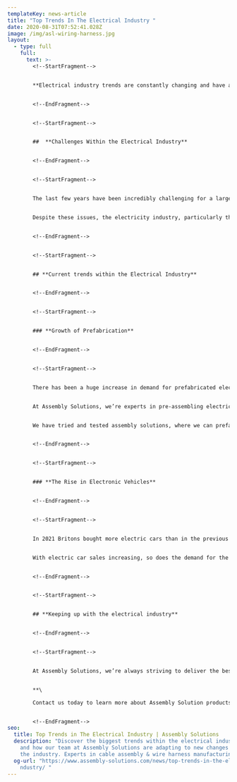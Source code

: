 ```yaml
---
templateKey: news-article
title: "Top Trends In The Electrical Industry "
date: 2020-08-31T07:52:41.028Z
image: /img/asl-wiring-harness.jpg
layout:
  - type: full
    full:
      text: >-
        <!--StartFragment-->


        **Electrical industry trends are constantly changing and have a huge influence within the field and the sectors they’re involved in. It’s always positive to stay in the loop with certain changes or upcoming trends within the electrical industry. With 2022 well underway, at Assembly Solutions, we thought we would outline some of the most popular trends within the electrical industry so you can keep in the know.**


        <!--EndFragment-->


        <!--StartFragment-->


        ##  **Challenges Within the Electrical Industry**


        <!--EndFragment-->


        <!--StartFragment-->


        The last few years have been incredibly challenging for a large majority of the electrical industry and related sectors such as construction, transport and agriculture. Firstly, the pandemic had huge knock-on effects from labour shortages, closing businesses and transportation issues. Additionally, changes to the EU regulations have only contributed to the challenges within the transportation industry. 


        Despite these issues, the electricity industry, particularly the manufacturing and commercial sectors have flourished alongside companies such as Assembly Solutions by adapting their practices and offerings. At Assembly Solutions, we pride ourselves on being resilient and maintaining reliable and fast product turnarounds for our customers.


        <!--EndFragment-->


        <!--StartFragment-->


        ## **Current trends within the Electrical Industry**


        <!--EndFragment-->


        <!--StartFragment-->


        ### **Growth of Prefabrication**


        <!--EndFragment-->


        <!--StartFragment-->


        There has been a huge increase in demand for prefabricated electronic components, especially within the construction and electrical industry. By using a tried and tested standardised process that involves assembling products offsite, customers can reduce their costs and lead times significantly. 


        At Assembly Solutions, we’re experts in pre-assembling electrical components and preparing wiring harnesses and cables for our customers. Not only does it help to reduce costs, it promotes less wasted materials and reduces lead times on site. Also, thanks to our efficient factory process, we’re able to create multiple electrical assemblies at the same time to fill large orders within a fast turnaround. 


        We have tried and tested assembly solutions, where we can prefabricate and prepare a variety of different electrical materials and components to meet your specific requirements. Take a look at our [wire preparation](https://www.assembly-solutions.com/wire-preparation) or [cable assembly](https://www.assembly-solutions.com/cable-assembly) pages for more information on premade and prefabricated electrical items.


        <!--EndFragment-->


        <!--StartFragment-->


        ### **The Rise in Electronic Vehicles**


        <!--EndFragment-->


        <!--StartFragment-->


        In 2021 Britons bought more electric cars than in the previous five years combined. The demand for electric vehicles is increasing year on year. With tax incentives and the ban of petrol and diesel car production after 2030, more and more individuals are looking for a more greener mode of transport. 


        With electric car sales increasing, so does the demand for the components to build them. Assembly Solutions are an established supplier of high quality [wiring harnesses](https://www.assembly-solutions.com/wiring-harness) for the EV and Hybrid car industry, working with well known manufacturers like Alexander Davis and Optare. At Assembly Solutions, we are focussed on supplying the [electric vehicle industry](https://www.assembly-solutions.com/electric-vehicle-and-hybrid-vehicle-wiring-harnesses) with quality assured wiring looms at competitive prices so that we can assist with the vehicle industry going greener, sooner.


        <!--EndFragment-->


        <!--StartFragment-->


        ## **Keeping up with the electrical industry**


        <!--EndFragment-->


        <!--StartFragment-->


        At Assembly Solutions, we’re always striving to deliver the best quality electrical assembly products available. This is to help reassure that our customers can rely on us to deliver expertly designed and built electrical products to meet their needs. Whether it be for a construction project, electric vehicle manufacturing or agricultural machinery, we’re on hand to provide you with the essential components you need for your build. 


        **\

        Contact us today to learn more about Assembly Solution products and services. Alternatively, call our friendly team now on 01204 521999.**


        <!--EndFragment-->
seo:
  title: Top Trends in The Electrical Industry | Assembly Solutions
  description: "Discover the biggest trends within the electrical industry 2022
    and how our team at Assembly Solutions are adapting to new changes within
    the industry. Experts in cable assembly & wire harness manufacturing. "
  og-url: "https://www.assembly-solutions.com/news/top-trends-in-the-electrical-i\
    ndustry/ "
---
```

